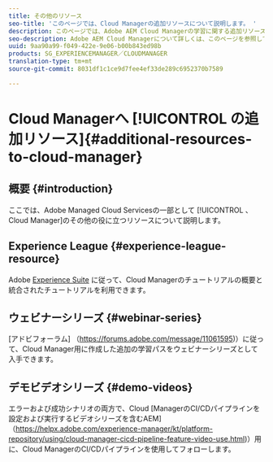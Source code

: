 ```yaml
---
title: その他のリソース
seo-title: 'このページでは、Cloud Managerの追加リソースについて説明します。 '
description: このページでは、Adobe AEM Cloud Managerの学習に関する追加リソースを紹介します。
seo-description: Adobe AEM Cloud Managerについて詳しくは、このページを参照してください。
uuid: 9aa90a99-f049-422e-9e06-b00b843ed98b
products: SG_EXPERIENCEMANAGER／CLOUDMANAGER
translation-type: tm+mt
source-git-commit: 8031df1c1ce9d7fee4ef33de289c6952370b7589

---
```



# Cloud Managerへ [!UICONTROL の追加リソース]{#additional-resources-to-cloud-manager}

## 概要 {#introduction}

ここでは、Adobe Managed Cloud Servicesの一部として [!UICONTROL 、Cloud Manager]のその他の役に立つリソースについて説明します。

## Experience League {#experience-league-resource}

Adobe [Experience Suite](https://expleague.azureedge.net/labs/L722/index.html) に従って、Cloud Managerのチュートリアルの概要と統合されたチュートリアルを利用できます。

## ウェビナーシリーズ {#webinar-series}

[アドビフォーラム] （https://forums.adobe.com/message/11061595)）に従って、Cloud Manager用に作成した追加の学習パスをウェビナーシリーズとして入手できます。

## デモビデオシリーズ {#demo-videos}

エラーおよび成功シナリオの両方で、Cloud [ManagerのCI/CDパイプラインを設定および実行するビデオシリーズを含むAEM] （https://helpx.adobe.com/experience-manager/kt/platform-repository/using/cloud-manager-cicd-pipeline-feature-video-use.html)）用に、Cloud ManagerのCI/CDパイプラインを使用してフォローします。